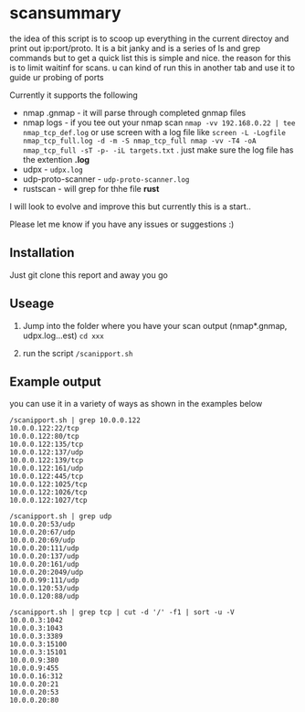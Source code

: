# scansummary

the idea of this script is to scoop up everything in the current directoy and print out ip:port/proto. It is a bit janky and is a series of ls and grep commands but to get a quick list this is simple and nice. the reason for this is to limit waitinf for scans. u can kind of run this in another tab and use it to guide ur probing of ports 

Currently it supports the following

- nmap .gnmap - it will parse through completed gnmap files 
- nmap logs - if you tee out your nmap scan `nmap -vv 192.168.0.22 | tee nmap_tcp_def.log` or use screen with a log file like `screen -L -Logfile nmap_tcp_full.log -d -m -S nmap_tcp_full nmap -vv -T4 -oA nmap_tcp_full -sT -p- -iL targets.txt` . just make sure the log file has the extention **.log**
- udpx - `udpx.log`
- udp-proto-scanner - `udp-proto-scanner.log` 
- rustscan - will grep for thhe file **rust**


I will look to evolve and improve this but currently this is a start..

Please let me know if you have any issues or suggestions :) 



## Installation

Just git clone this report and away you go 



## Useage

1) Jump into the folder where you have your scan output (nmap*.gnmap, udpx.log...est)  `cd xxx`

2) run the script `/scanipport.sh`




## Example output 

you can use it in a variety of ways as shown in the examples below

```
/scanipport.sh | grep 10.0.0.122
10.0.0.122:22/tcp
10.0.0.122:80/tcp
10.0.0.122:135/tcp
10.0.0.122:137/udp
10.0.0.122:139/tcp
10.0.0.122:161/udp
10.0.0.122:445/tcp
10.0.0.122:1025/tcp
10.0.0.122:1026/tcp
10.0.0.122:1027/tcp

/scanipport.sh | grep udp 
10.0.0.20:53/udp
10.0.0.20:67/udp
10.0.0.20:69/udp
10.0.0.20:111/udp
10.0.0.20:137/udp
10.0.0.20:161/udp
10.0.0.20:2049/udp
10.0.0.99:111/udp
10.0.0.120:53/udp
10.0.0.120:88/udp

/scanipport.sh | grep tcp | cut -d '/' -f1 | sort -u -V
10.0.0.3:1042
10.0.0.3:1043
10.0.0.3:3389
10.0.0.3:15100
10.0.0.3:15101
10.0.0.9:380
10.0.0.9:455
10.0.0.16:312
10.0.0.20:21
10.0.0.20:53
10.0.0.20:80
```
